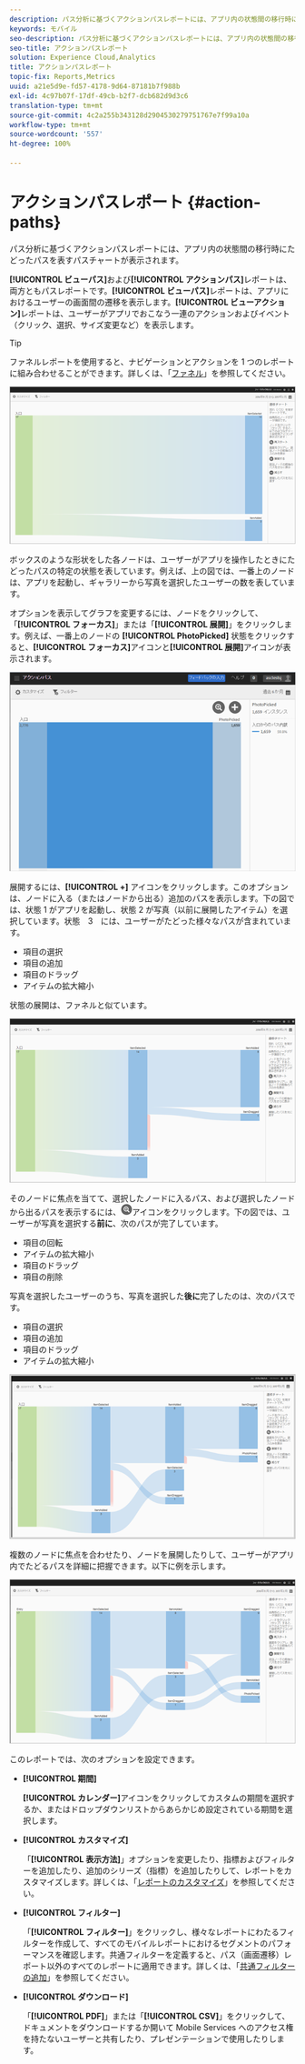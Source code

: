 ```yaml
---
description: パス分析に基づくアクションパスレポートには、アプリ内の状態間の移行時にたどったパスを表す遷移チャートが表示されます。
keywords: モバイル
seo-description: パス分析に基づくアクションパスレポートには、アプリ内の状態間の移行時にたどったパスを表す遷移チャートが表示されます。
seo-title: アクションパスレポート
solution: Experience Cloud,Analytics
title: アクションパスレポート
topic-fix: Reports,Metrics
uuid: a21e5d9e-fd57-4178-9d64-87181b7f988b
exl-id: 4c97b07f-17df-49cb-b2f7-dcb682d9d3c6
translation-type: tm+mt
source-git-commit: 4c2a255b343128d2904530279751767e7f99a10a
workflow-type: tm+mt
source-wordcount: '557'
ht-degree: 100%

---
```


# アクションパスレポート {#action-paths}

パス分析に基づくアクションパスレポートには、アプリ内の状態間の移行時にたどったパスを表すパスチャートが表示されます。

**[!UICONTROL ビューパス]**&#x200B;および&#x200B;**[!UICONTROL アクションパス]**&#x200B;レポートは、両方ともパスレポートです。**[!UICONTROL ビューパス]**&#x200B;レポートは、アプリにおけるユーザーの画面間の遷移を表示します。**[!UICONTROL ビューアクション]**&#x200B;レポートは、ユーザーがアプリでおこなう一連のアクションおよびイベント（クリック、選択、サイズ変更など）を表示します。

>[!TIP]
>
>ファネルレポートを使用すると、ナビゲーションとアクションを 1 つのレポートに組み合わせることができます。詳しくは、「[ファネル](/help/using/usage/reports-funnel.md)」を参照してください。

![](assets/action_paths.png)

ボックスのような形状をした各ノードは、ユーザーがアプリを操作したときにたどったパスの特定の状態を表しています。例えば、上の図では、一番上のノードは、アプリを起動し、ギャラリーから写真を選択したユーザーの数を表しています。

オプションを表示してグラフを変更するには、ノードをクリックして、「**[!UICONTROL フォーカス]**」または「**[!UICONTROL 展開]**」をクリックします。例えば、一番上のノードの **[!UICONTROL PhotoPicked]** 状態をクリックすると、**[!UICONTROL フォーカス]**&#x200B;アイコンと&#x200B;**[!UICONTROL 展開]**&#x200B;アイコンが表示されます。

![](assets/action_paths_icons.png)

展開するには、**[!UICONTROL +]** アイコンをクリックします。このオプションは、ノードに入る（またはノードから出る）追加のパスを表示します。下の図では、状態 1 がアプリを起動し、状態 2 が写真（以前に展開したアイテム）を選択しています。状態　3　には、ユーザーがたどった様々なパスが含まれています。

* 項目の選択
* 項目の追加
* 項目のドラッグ
* アイテムの拡大縮小

状態の展開は、ファネルと似ています。

![アクションパスの展開](assets/action_paths_expand.png)

そのノードに焦点を当てて、選択したノードに入るパス、および選択したノードから出るパスを表示するには、![フォーカスアイコン](assets/icon_focus.png)アイコンをクリックします。下の図では、ユーザーが写真を選択する&#x200B;**前に**、次のパスが完了しています。

* 項目の回転
* アイテムの拡大縮小
* 項目のドラッグ
* 項目の削除

写真を選択したユーザーのうち、写真を選択した&#x200B;**後に**&#x200B;完了したのは、次のパスです。

* 項目の選択
* 項目の追加
* 項目のドラッグ
* アイテムの拡大縮小

![アクションパスフォーカス](assets/action_paths_focus.png)

複数のノードに焦点を合わせたり、ノードを展開したりして、ユーザーがアプリ内でたどるパスを詳細に把握できます。以下に例を示します。

![アクションパスマルチ](assets/action_paths_mult.png)

このレポートでは、次のオプションを設定できます。

* **[!UICONTROL 期間]**

   **[!UICONTROL カレンダー]**&#x200B;アイコンをクリックしてカスタムの期間を選択するか、またはドロップダウンリストからあらかじめ設定されている期間を選択します。

* **[!UICONTROL カスタマイズ]**

   「**[!UICONTROL 表示方法]**」オプションを変更したり、指標およびフィルターを追加したり、追加のシリーズ（指標）を追加したりして、レポートをカスタマイズします。詳しくは、「[レポートのカスタマイズ](/help/using/usage/reports-customize/reports-customize.md)」を参照してください。

* **[!UICONTROL フィルター]**

   「**[!UICONTROL フィルター]**」をクリックし、様々なレポートにわたるフィルターを作成して、すべてのモバイルレポートにおけるセグメントのパフォーマンスを確認します。共通フィルターを定義すると、パス（画面遷移）レポート以外のすべてのレポートに適用できます。詳しくは、「[共通フィルターの追加](/help/using/usage/reports-customize/t-sticky-filter.md)」を参照してください。

* **[!UICONTROL ダウンロード]**

   「**[!UICONTROL PDF]**」または「**[!UICONTROL CSV]**」をクリックして、ドキュメントをダウンロードするか開いて Mobile Services へのアクセス権を持たないユーザーと共有したり、プレゼンテーションで使用したりします。
